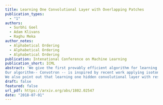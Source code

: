 ```yaml
---
title: Learning One Convolutional Layer with Overlapping Patches
publication_types:
  - "1"
authors:
  - Surbhi Goel
  - Adam Klivans
  - Raghu Meka
author_notes:
  - Alphabetical Ordering
  - Alphabetical Ordering
  - Alphabetical Ordering
publication: Intenational Conference on Machine Learning
publication_short: ICML
abstract: 'We give the first provably efficient algorithm for learning a one hidden layer convolutional network with respect to a general class of (potentially overlapping) patches. Additionally, our algorithm requires only mild conditions on the underlying distribution. We prove that our framework captures commonly used schemes from computer vision, including one-dimensional and two-dimensional "patch and stride" convolutions.
Our algorithm-- Convotron -- is inspired by recent work applying isotonic regression to learning neural networks. Convotron uses a simple, iterative update rule that is stochastic in nature and tolerant to noise (requires only that the conditional mean function is a one layer convolutional network, as opposed to the realizable setting). In contrast to gradient descent, Convotron requires no special initialization or learning-rate tuning to converge to the global optimum.
We also point out that learning one hidden convolutional layer with respect to a Gaussian distribution and just one disjoint patch P (the other patches may be arbitrary) is easy in the following sense: Convotron can efficiently recover the hidden weight vector by updating only in the direction of P.'
draft: false
featured: false
url_pdf: https://arxiv.org/abs/1802.02547
date: "2018-07-01"
---
```

